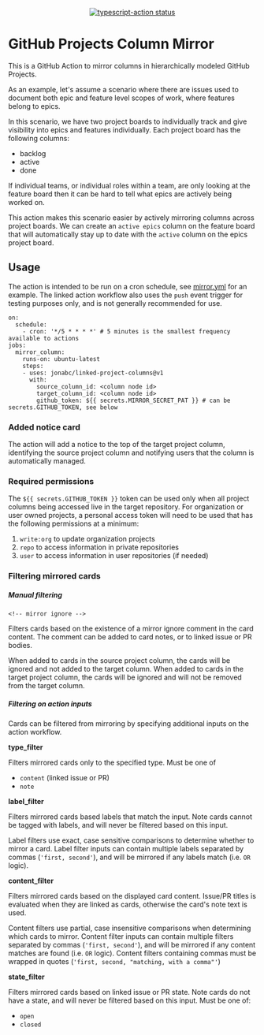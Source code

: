 <p align="center">
  <a href="https://github.com/actions/typescript-action/actions"><img alt="typescript-action status" src="https://github.com/actions/typescript-action/workflows/build-test/badge.svg"></a>
</p>

# GitHub Projects Column Mirror

This is a GitHub Action to mirror columns in hierarchically modeled GitHub Projects.

As an example, let's assume a scenario where there are issues used to document both epic and feature level scopes of work, where features belong to epics.

In this scenario, we have two project boards to individually track and give visibility into epics and features individually.  Each project board has the following columns:
- backlog
- active
- done

If individual teams, or individual roles within a team, are only looking at the feature board then it can be hard to tell what epics are actively being worked on.

This action makes this scenario easier by actively mirroring columns across project boards.  We can create an `active epics` column on the feature board that will automatically stay up to date with the `active` column on the epics project board.

## Usage

The action is intended to be run on a cron schedule, see [mirror.yml](./.github/workflows/mirror.yml) for an example.  The linked action workflow also uses the `push` event trigger for testing purposes only, and is not generally recommended for use.

```
on:
  schedule:
    - cron: '*/5 * * * *' # 5 minutes is the smallest frequency available to actions
jobs:
  mirror_column:
    runs-on: ubuntu-latest
    steps:
    - uses: jonabc/linked-project-columns@v1
      with:
        source_column_id: <column node id>
        target_column_id: <column node id>
        github_token: ${{ secrets.MIRROR_SECRET_PAT }} # can be secrets.GITHUB_TOKEN, see below
```

### Added notice card

The action will add a notice to the top of the target project column, identifying the source project column and notifying users that the column is automatically managed.

### Required permissions

The `${{ secrets.GITHUB_TOKEN }}` token can be used only when all project columns being accessed live in the target repository.  For organization or user owned projects, a personal access token will need to be used that has the following permissions at a minimum:
1. `write:org` to update organization projects
2. `repo` to access information in private repositories
3. `user` to access information in user repositories (if needed)

### Filtering mirrored cards

##### Manual filtering

`<!-- mirror ignore -->`

Filters cards based on the existence of a mirror ignore comment in the card content.  The comment can be added to card notes, or to linked issue or PR bodies.

When added to cards in the source project column, the cards will be ignored and not added to the target column.  When added to cards in the target project column, the cards will be ignored and will not be removed from the target column.

##### Filtering on action inputs

Cards can be filtered from mirroring by specifying additional inputs on the action workflow.

**type_filter**

Filters mirrored cards only to the specified type.  Must be one of
- `content` (linked issue or PR)
- `note`

**label_filter**

Filters mirrored cards based labels that match the input.  Note cards cannot be tagged with labels, and will never be filtered based on this input.

Label filters use exact, case sensitive comparisons to determine whether to mirror a card.  Label filter inputs can contain multiple labels separated by commas (`'first, second'`), and will be mirrored if any labels match (i.e. `OR` logic).

**content_filter**

Filters mirrored cards based on the displayed card content.  Issue/PR titles is evaluated when they are linked as cards, otherwise the card's note text is used.

Content filters use partial, case insensitive comparisons when determining which cards to mirror.  Content filter inputs can contain multiple filters separated by commas (`'first, second'`), and will be mirrored if any content matches are found (i.e. `OR` logic).  Content filters containing commas must be wrapped in quotes (`'first, second, "matching, with a comma"'`)

**state_filter**

Filters mirrored cards based on linked issue or PR state. Note cards do not have a state, and will never be filtered based on this input.  Must be one of:
- `open`
- `closed`
